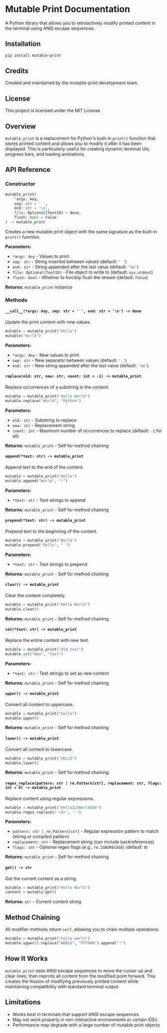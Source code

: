 # Mutable Print Documentation

A Python library that allows you to retroactively modify printed content in the terminal using ANSI escape sequences.

## Installation

```bash
pip install mutable-print
```

## Credits

Created and maintained by the mutable-print development team.

## License

This project is licensed under the MIT License.

## Overview

`mutable_print` is a replacement for Python's built-in `print()` function that stores printed content and allows you to modify it after it has been displayed. This is particularly useful for creating dynamic terminal UIs, progress bars, and loading animations.

## API Reference

### Constructor

```python
mutable_print(
    *args: Any,
    sep: str = ' ',
    end: str = '\n',
    file: Optional[TextIO] = None,
    flush: bool = False
) -> mutable_print
```

Creates a new mutable print object with the same signature as the built-in `print()` function.

**Parameters:**
- `*args: Any` - Values to print
- `sep: str` - String inserted between values (default: `' '`)
- `end: str` - String appended after the last value (default: `'\n'`)
- `file: Optional[TextIO]` - File object to write to (default: `sys.stdout`)
- `flush: bool` - Whether to forcibly flush the stream (default: `False`)

**Returns:** `mutable_print` instance

### Methods

#### `__call__(*args: Any, sep: str = ' ', end: str = '\n') -> None`

Update the print content with new values.

```python
mutable = mutable_print("Hello")
mutable("World")
```

**Parameters:**
- `*args: Any` - New values to print
- `sep: str` - New separator between values (default: `' '`)
- `end: str` - New string appended after the last value (default: `'\n'`)

#### `replace(old: str, new: str, count: int = -1) -> mutable_print`

Replace occurrences of a substring in the content.

```python
mutable = mutable_print("Hello World")
mutable.replace("World", "Python")
```

**Parameters:**
- `old: str` - Substring to replace
- `new: str` - Replacement string
- `count: int` - Maximum number of occurrences to replace (default: `-1` for all)

**Returns:** `mutable_print` - Self for method chaining

#### `append(*text: str) -> mutable_print`

Append text to the end of the content.

```python
mutable = mutable_print("Hello")
mutable.append("World", "!")
```

**Parameters:**
- `*text: str` - Text strings to append

**Returns:** `mutable_print` - Self for method chaining

#### `prepend(*text: str) -> mutable_print`

Prepend text to the beginning of the content.

```python
mutable = mutable_print("World")
mutable.prepend("Hello", " ")
```

**Parameters:**
- `*text: str` - Text strings to prepend

**Returns:** `mutable_print` - Self for method chaining

#### `clear() -> mutable_print`

Clear the content completely.

```python
mutable = mutable_print("Hello World")
mutable.clear()
```

**Returns:** `mutable_print` - Self for method chaining

#### `set(*text: str) -> mutable_print`

Replace the entire content with new text.

```python
mutable = mutable_print("Old text")
mutable.set("New", "text")
```

**Parameters:**
- `*text: str` - Text strings to set as new content

**Returns:** `mutable_print` - Self for method chaining

#### `upper() -> mutable_print`

Convert all content to uppercase.

```python
mutable = mutable_print("hello")
mutable.upper()
```

**Returns:** `mutable_print` - Self for method chaining

#### `lower() -> mutable_print`

Convert all content to lowercase.

```python
mutable = mutable_print("HELLO")
mutable.lower()
```

**Returns:** `mutable_print` - Self for method chaining

#### `regex_replace(pattern: str | re.Pattern[str], replacement: str, flags: int = 0) -> mutable_print`

Replace content using regular expressions.

```python
mutable = mutable_print("Hello123World456")
mutable.regex_replace(r'\d+', '-')
```

**Parameters:**
- `pattern: str | re.Pattern[str]` - Regular expression pattern to match (string or compiled pattern)
- `replacement: str` - Replacement string (can include backreferences)
- `flags: int` - Optional regex flags (e.g., `re.IGNORECASE`) (default: `0`)

**Returns:** `mutable_print` - Self for method chaining

#### `get() -> str`

Get the current content as a string.

```python
mutable = mutable_print("Hello World")
content = mutable.get()
```

**Returns:** `str` - Current content string

## Method Chaining

All modifier methods return `self`, allowing you to chain multiple operations:

```python
mutable = mutable_print("hello world")
mutable.upper().replace("WORLD", "PYTHON").append("!")
```

## How It Works

`mutable_print` uses ANSI escape sequences to move the cursor up and clear lines, then reprints all content from the modified point forward. This creates the illusion of modifying previously printed content while maintaining compatibility with standard terminal output.

## Limitations

- Works best in terminals that support ANSI escape sequences
- May not work properly in non-interactive environments or certain IDEs
- Performance may degrade with a large number of mutable print objects